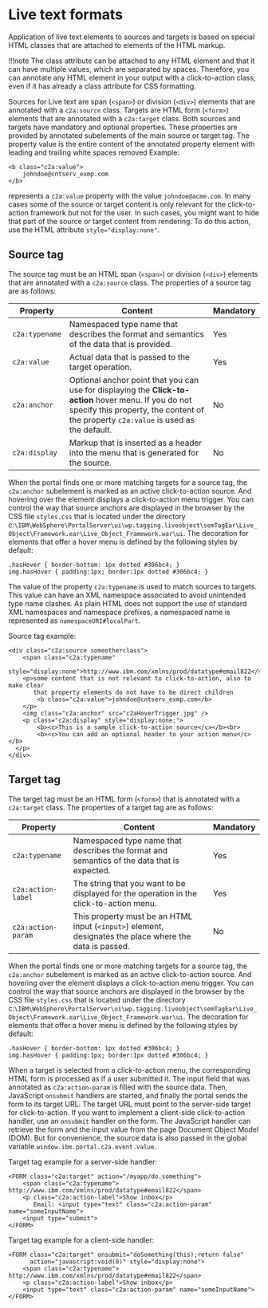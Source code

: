 # Live text formats

Application of live text elements to sources and targets is based on special HTML classes that are attached to elements of the HTML markup.

!!!note
    The class attribute can be attached to any HTML element and that it can have multiple values, which are separated by spaces. Therefore, you can annotate any HTML element in your output with a click-to-action class, even if it has already a class attribute for CSS formatting.

Sources for Live text are span \(`<span>`\) or division \(`<div>`\) elements that are annotated with a `c2a:source` class. Targets are HTML form \(`<form>`\) elements that are annotated with a `c2a:target` class. Both sources and targets have mandatory and optional properties. These properties are provided by annotated subelements of the main source or target tag. The property value is the entire content of the annotated property element with leading and trailing white spaces removed Example:

```
<b class="c2a:value">
    johndoe@cntserv_exmp.com
</b>
```

represents a `c2a:value` property with the value `johndoe@acme.com`. In many cases some of the source or target content is only relevant for the click-to-action framework but not for the user. In such cases, you might want to hide that part of the source or target content from rendering. To do this action, use the HTML attribute `style="display:none"`.

## Source tag

The source tag must be an HTML span \(`<span>`\) or division \(`<div>`\) elements that are annotated with a `c2a:source` class. The properties of a source tag are as follows:

|Property|Content|Mandatory|
|--------|-------|---------|
|`c2a:typename`|Namespaced type name that describes the format and semantics of the data that is provided.|Yes|
|`c2a:value`|Actual data that is passed to the target operation.|Yes|
|`c2a:anchor`|Optional anchor point that you can use for displaying the **Click-to-action** hover menu. If you do not specify this property, the content of the property `c2a:value` is used as the default.|No|
|`c2a:display`|Markup that is inserted as a header into the menu that is generated for the source.|No|

When the portal finds one or more matching targets for a source tag, the `c2a:anchor` subelement is marked as an active click-to-action source. And hovering over the element displays a click-to-action menu trigger. You can control the way that source anchors are displayed in the browser by the CSS file `styles.css` that is located under the directory c:`\IBM\WebSphere\PortalServer\ui\wp.tagging.liveobject\semTagEar\Live_Object\Framework.ear\Live_Object_Framework.war\ui`. The decoration for elements that offer a hover menu is defined by the following styles by default:

```
.hasHover { border-bottom: 1px dotted #306bc4; }
img.hasHover { padding:1px; border:1px dotted #306bc4; }

```

The value of the property `c2a:typename` is used to match sources to targets. This value can have an XML namespace associated to avoid unintended type name clashes. As plain HTML does not support the use of standard XML namespaces and namespace prefixes, a namespaced name is represented as `namespaceURI#localPart`.

Source tag example:

```
<div class="c2a:source someotherclass">
    <span class="c2a:typename" 
          style="display:none">http://www.ibm.com/xmlns/prod/datatype#email822</span>
    <p>some content that is not relevant to click-to-action, also to make clear 
       that property elements do not have to be direct children
        <b class="c2a:value">johndoe@cntserv_exmp.com</b>
    </p>
    <img class="c2a:anchor" src="c2aHoverTrigger.jpg" />
    <p class="c2a:display" style="display:none;">             
        <b><c>This is a sample click-to-action source</c></b><br>           
        <b><c>You can add an optional header to your action menu</c></b>
  </p> 
</div>

```

## Target tag

The target tag must be an HTML form \(`<form>`\) that is annotated with a `c2a:target` class. The properties of a target tag are as follows:

|Property|Content|Mandatory|
|--------|-------|---------|
|`c2a:typename`|Namespaced type name that describes the format and semantics of the data that is expected.|Yes|
|`c2a:action-label`|The string that you want to be displayed for the operation in the click-to-action menu.|Yes|
|`c2a:action-param`|This property must be an HTML input \(`<input>`\) element, designates the place where the data is passed.|No|

When the portal finds one or more matching targets for a source tag, the `c2a:anchor` subelement is marked as an active click-to-action source. And hovering over the element displays a click-to-action menu trigger. You can control the way that source anchors are displayed in the browser by the CSS file `styles.css` that is located under the directory c:`\IBM\WebSphere\PortalServer\ui\wp.tagging.liveobject\semTagEar\Live_Object\Framework.ear\Live_Object_Framework.war\ui`. The decoration for elements that offer a hover menu is defined by the following styles by default:

```
.hasHover { border-bottom: 1px dotted #306bc4; }
img.hasHover { padding:1px; border:1px dotted #306bc4; }

```

When a target is selected from a click-to-action menu, the corresponding HTML form is processed as if a user submitted it. The input field that was annotated as `c2a:action-param` is filled with the source data. Then, JavaScript `onsubmit` handlers are started, and finally the portal sends the form to its target URL. The target URL must point to the server-side target for click-to-action. If you want to implement a client-side click-to-action handler, use an `onsubmit` handler on the form. The JavaScript handler can retrieve the form and the input value from the page Document Object Model \(DOM\). But for convenience, the source data is also passed in the global variable `window.ibm.portal.c2a.event.value`.

Target tag example for a server-side handler:

```
<FORM class="c2a:target" action="/myapp/do.something">
    <span class="c2a:typename"> http://www.ibm.com/xmlns/prod/datatype#email822</span>
    <p class="c2a:action-label">Show inbox</p> 
       Email: <input type="text" class="c2a:action-param" name="someInputName"> 
    <input type="submit">
</FORM>

```

Target tag example for a client-side handler:

```
<FORM class="c2a:target" onsubmit="doSomething(this);return false" 
      action="javascript:void(0)" style="display:none"> 
    <span class="c2a:typename"> http://www.ibm.com/xmlns/prod/datatype#email822</span>
    <p class="c2a:action-label">Show inbox</p> 
    <input type="text" class="c2a:action-param" name="someInputName">
</FORM>
```



